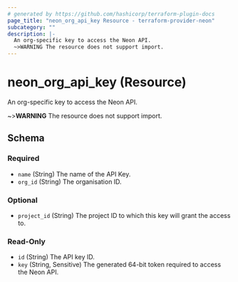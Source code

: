 ```yaml
---
# generated by https://github.com/hashicorp/terraform-plugin-docs
page_title: "neon_org_api_key Resource - terraform-provider-neon"
subcategory: ""
description: |-
  An org-specific key to access the Neon API.
  ~>WARNING The resource does not support import.
---
```


# neon_org_api_key (Resource)

An org-specific key to access the Neon API.

~>**WARNING** The resource does not support import.



<!-- schema generated by tfplugindocs -->
## Schema

### Required

- `name` (String) The name of the API Key.
- `org_id` (String) The organisation ID.

### Optional

- `project_id` (String) The project ID to which this key will grant the access to.

### Read-Only

- `id` (String) The API key ID.
- `key` (String, Sensitive) The generated 64-bit token required to access the Neon API.
